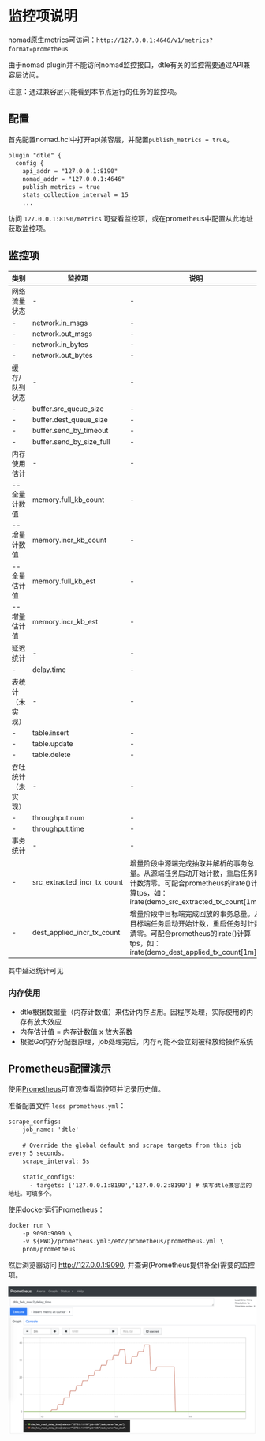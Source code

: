 # 监控项说明

nomad原生metrics可访问：`http://127.0.0.1:4646/v1/metrics?format=prometheus`

由于nomad plugin并不能访问nomad监控接口，dtle有关的监控需要通过API兼容层访问。

注意：通过兼容层只能看到本节点运行的任务的监控项。

## 配置

首先配置nomad.hcl中打开api兼容层，并配置`publish_metrics = true`。

```
plugin "dtle" {
  config {
    api_addr = "127.0.0.1:8190"
    nomad_addr = "127.0.0.1:4646"
    publish_metrics = true
    stats_collection_interval = 15
    ...
```

访问 `127.0.0.1:8190/metrics` 可查看监控项，或在prometheus中配置从此地址获取监控项。

## 监控项

| 类别  | 监控项 | 说明 |
| ------------- | ------------- | ------------- |
| 网络流量状态 | - | - |
| - | network.in_msgs | - |
| - | network.out_msgs | - |
| - | network.in_bytes | - |
| - | network.out_bytes | - |
| 缓存/队列状态 | - | - |
| - | buffer.src_queue_size	| - |
| - | buffer.dest_queue_size | - |
| - | buffer.send_by_timeout | - |
| - | buffer.send_by_size_full | - |
| 内存使用估计 | - | - |
| --全量计数值 | memory.full_kb_count | - |
| --增量计数值 | memory.incr_kb_count | - |
| --全量估计值 | memory.full_kb_est | - |
| --增量估计值 | memory.incr_kb_est | - |
| 延迟统计| - |- |
| - | delay.time |- |
| 表统计（未实现） | - |- |
| - | table.insert |- |
| - | table.update |- |
| - | table.delete |- |
| 吞吐统计（未实现） | - |- |
| - | throughput.num |- |
| - | throughput.time |- |
| 事务统计 | - | - |
| - | src_extracted_incr_tx_count | 增量阶段中源端完成抽取并解析的事务总量。从源端任务启动开始计数，重启任务时计数清零。可配合prometheus的irate()计算tps，如：irate(demo_src_extracted_tx_count[1m]) |
| - | dest_applied_incr_tx_count | 增量阶段中目标端完成回放的事务总量。从目标端任务启动开始计数，重启任务时计数清零。可配合prometheus的irate()计算tps，如：irate(demo_dest_applied_tx_count[1m]) |

其中延迟统计可见

### 内存使用

- dtle根据数据量（内存计数值）来估计内存占用。因程序处理，实际使用的内存有放大效应
- 内存估计值 = 内存计数值 x 放大系数
- 根据Go内存分配器原理，job处理完后，内存可能不会立刻被释放给操作系统

## Prometheus配置演示

使用[Prometheus](https://prometheus.io)可直观查看监控项并记录历史值。

准备配置文件 `less prometheus.yml`：
```
scrape_configs:
  - job_name: 'dtle'

    # Override the global default and scrape targets from this job every 5 seconds.
    scrape_interval: 5s

    static_configs:
      - targets: ['127.0.0.1:8190','127.0.0.2:8190'] # 填写dtle兼容层的地址。可填多个。

```

使用docker运行Prometheus：
```
docker run \
    -p 9090:9090 \
    -v ${PWD}/prometheus.yml:/etc/prometheus/prometheus.yml \
    prom/prometheus
```

然后浏览器访问 http://127.0.0.1:9090, 并查询(Prometheus提供补全)需要的监控项。

![](./metrics1.png)
